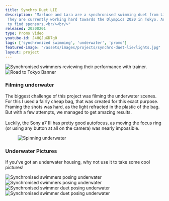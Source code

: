 ```yaml
---
title: Synchro Duet LIE
description: "Marluce and Lara are a synchronised swimming duet from Liechtenstein.
 They are currently working hard towards the Olympics 2020 in Tokyo. As their training is quite expensive, they started a campaign on the site «i believe in you» to realise their dream. <br/><br/>I got to create this short promotion video for them, which they could use
 to find sponsors.<br/><br/>"
released: 20200201
type: Promo Video
youtube-id: J4HQJuGD7g0
tags: ['synchronized swimming', 'underwater', 'promo']
featured-image: "/assets/images/projects/synchro-duet-lie/lights.jpg"
layout: project
---
```


<div class="flickity_container">
    <img src="{{ site.url }}/assets/images/projects/synchro-duet-lie/review.jpg" alt="Synchronised swimmers reviewing their performance with trainer." />
    <img src="{{ site.url }}/assets/images/projects/synchro-duet-lie/roadtotokyo.png" alt="Road to Tokyo Banner" />
</div>

<div class="full-width-container has-padding">
    <article class="text-block flex">
        <div class="half">
            <h3>Filming underwater</h3>
        </div>
        <div class="half">
            <p>The biggest challenge of this project was filming the underwater scenes. For this I used a fairly cheap bag, that was created for this exact purpose. Framing the shots was hard, as the light refracted in the plastic of the bag. But with a few attempts, we managed to get amazing results.<br/><br/>Luckily, the Sony a7 III has pretty good autofocus, as moving the focus ring (or using any button at all on the camera) was nearly impossible. 
            </p>
        </div>
    </article>
</div>

<figure class="imagelist">
    <img class="full" src="{{site.url}}/assets/images/projects/synchro-duet-lie/underwater-lowres2.gif" data-action="zoom"  alt="Spinning underwater" />
</figure>

<div class="full-width-container has-padding">
    <article class="text-block flex">
        <div class="half">
            <h3>Underwater Pictures</h3>
        </div>
        <div class="half">
            <p>If you've got an underwater housing, why not use it to take some cool pictures!
            </p>
        </div>
    </article>
</div>

<div class="flickity_container">
    <img src="{{ site.url }}/assets/images/projects/synchro-duet-lie/underwater-pics/underwater-synchro.jpg" alt="Synchronised swimmers posing underwater" />
    <img src="{{ site.url }}/assets/images/projects/synchro-duet-lie/underwater-pics/underwater-synchro-2.jpg" alt="Synchronised swimmers posing underwater" />
    <img src="{{ site.url }}/assets/images/projects/synchro-duet-lie/underwater-pics/underwater-synchro-3.jpg" alt="Synchronised swimmer duet posing underwater" />
    <img src="{{ site.url }}/assets/images/projects/synchro-duet-lie/underwater-pics/drowning.jpg" alt="Synchronised swimmer duet posing underwater" />
</div>